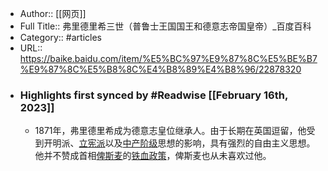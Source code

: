- Author:: [[网页]]
- Full Title:: 弗里德里希三世（普鲁士王国国王和德意志帝国皇帝）_百度百科
- Category:: #articles
- URL:: https://baike.baidu.com/item/%E5%BC%97%E9%87%8C%E5%BE%B7%E9%87%8C%E5%B8%8C%E4%B8%89%E4%B8%96/22878320
- ### Highlights first synced by #Readwise [[February 16th, 2023]]
    - 1871年，弗里德里希成为德意志皇位继承人。由于长期在英国逗留，他受到开明派、[立宪派](/item/%E7%AB%8B%E5%AE%AA%E6%B4%BE?fromModule=lemma_inlink)以及[中产阶级](/item/%E4%B8%AD%E4%BA%A7%E9%98%B6%E7%BA%A7?fromModule=lemma_inlink)思想的影响，具有强烈的自由主义思想。他并不赞成首相[俾斯麦](/item/%E4%BF%BE%E6%96%AF%E9%BA%A6/715?fromModule=lemma_inlink)的[铁血政策](/item/%E9%93%81%E8%A1%80%E6%94%BF%E7%AD%96?fromModule=lemma_inlink)，俾斯麦也从未喜欢过他。
